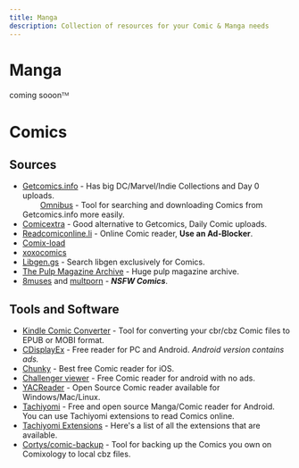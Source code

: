 ```yaml
---
title: Manga
description: Collection of resources for your Comic & Manga needs
---
```


# Manga
coming sooonᵀᴹ

# Comics

## Sources

* [Getcomics.info](https://getcomics.info/ ) - Has big DC/Marvel/Indie Collections and Day 0 uploads.  
&nbsp;&nbsp;&nbsp;&nbsp;&nbsp;&nbsp;&nbsp;&nbsp;[Omnibus](https://github.com/fireshaper/Omnibus) - Tool for searching and downloading Comics from Getcomics.info more easily.
* [Comicextra](https://www.comicextra.com/) - Good alternative to Getcomics, Daily Comic uploads. 
* [Readcomiconline.li](https://readcomiconline.li/) - Online Comic reader, **Use an Ad-Blocker**.
* [Comix-load](https://comix-load.in/)
* [xoxocomics](https://xoxocomics.com/comic/batman-the-long-halloween-1998)
* [Libgen.gs](http://libgen.gs/comics/index.php) - Search libgen exclusively for Comics. 
* [The Pulp Magazine Archive](https://archive.org/details/pulpmagazinearchive) - Huge pulp magazine archive. 
* [8muses](https://8muses.xxx/) and [multporn](https://multporn.net/) - **_NSFW Comics_**.

 

## Tools and Software

* [Kindle Comic Converter](https://kcc.iosphe.re/) - Tool for converting your cbr/cbz Comic files to EPUB or MOBI format.  
* [CDisplayEx](https://www.cdisplayex.com/) - Free reader for PC and Android. _Android version contains ads._
* [Chunky](https://apps.apple.com/app/chunky-comic-reader/id663567628) - Best free Comic reader for iOS.
* [Challenger viewer](https://play.google.com/store/apps/details?id=org.kill.geek.bdviewer) - Free Comic reader for android with no ads.
* [YACReader](https://www.yacreader.com) - Open Source Comic reader available for Windows/Mac/Linux. 
* [Tachiyomi](https://tachiyomi.org/) - Free and open source Manga/Comic reader for Android. You can use Tachiyomi extensions to read Comics online.
* [Tachiyomi Extensions](https://tachiyomi.org/extensions/) - Here's a list of all the extensions that are available. 
* [Cortys/comic-backup](https://github.com/Cortys/comic-backup) - Tool for backing up the Comics you own on Comixology to local cbz files.
